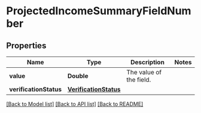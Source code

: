 # ProjectedIncomeSummaryFieldNumber

## Properties
Name | Type | Description | Notes
------------ | ------------- | ------------- | -------------
**value** | **Double** | The value of the field. | 
**verificationStatus** | [**VerificationStatus**](VerificationStatus.md) |  | 

[[Back to Model list]](../README.md#documentation-for-models) [[Back to API list]](../README.md#documentation-for-api-endpoints) [[Back to README]](../README.md)


